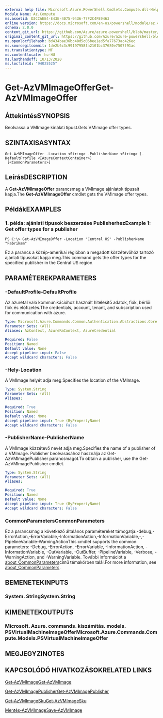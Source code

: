 ```yaml
---
external help file: Microsoft.Azure.PowerShell.Cmdlets.Compute.dll-Help.xml
Module Name: Az.Compute
ms.assetid: D2CCAEB4-E43E-4075-9436-77F2C4FE9463
online version: https://docs.microsoft.com/en-us/powershell/module/az.compute/get-azvmimageoffer
schema: 2.0.0
content_git_url: https://github.com/Azure/azure-powershell/blob/master/src/Compute/Compute/help/Get-AzVMImageOffer.md
original_content_git_url: https://github.com/Azure/azure-powershell/blob/master/src/Compute/Compute/help/Get-AzVMImageOffer.md
ms.openlocfilehash: bd434bae36bc48d5c06bee1ed5fa77673ac426ec
ms.sourcegitcommit: 1de2b6c3c99197958fa2101bc37680e7507f91ac
ms.translationtype: MT
ms.contentlocale: hu-HU
ms.lasthandoff: 10/13/2020
ms.locfileid: "94025525"
---
```

# <span data-ttu-id="a39ee-101">Get-AzVMImageOffer</span><span class="sxs-lookup"><span data-stu-id="a39ee-101">Get-AzVMImageOffer</span></span>

## <span data-ttu-id="a39ee-102">Áttekintés</span><span class="sxs-lookup"><span data-stu-id="a39ee-102">SYNOPSIS</span></span>
<span data-ttu-id="a39ee-103">Beolvassa a VMImage kínálati típust.</span><span class="sxs-lookup"><span data-stu-id="a39ee-103">Gets VMImage offer types.</span></span>

## <span data-ttu-id="a39ee-104">SZINTAXISA</span><span class="sxs-lookup"><span data-stu-id="a39ee-104">SYNTAX</span></span>

```
Get-AzVMImageOffer -Location <String> -PublisherName <String> [-DefaultProfile <IAzureContextContainer>]
 [<CommonParameters>]
```

## <span data-ttu-id="a39ee-105">Leírás</span><span class="sxs-lookup"><span data-stu-id="a39ee-105">DESCRIPTION</span></span>
<span data-ttu-id="a39ee-106">A **Get-AzVMImageOffer** parancsmag a VMImage ajánlatok típusait kapja.</span><span class="sxs-lookup"><span data-stu-id="a39ee-106">The **Get-AzVMImageOffer** cmdlet gets the VMImage offer types.</span></span>

## <span data-ttu-id="a39ee-107">Példák</span><span class="sxs-lookup"><span data-stu-id="a39ee-107">EXAMPLES</span></span>

### <span data-ttu-id="a39ee-108">1. példa: ajánlati típusok beszerzése Publisherhez</span><span class="sxs-lookup"><span data-stu-id="a39ee-108">Example 1: Get offer types for a publisher</span></span>
```
PS C:\> Get-AzVMImageOffer -Location "Central US" -PublisherName "Fabrikam"
```

<span data-ttu-id="a39ee-109">Ez a parancs a közép-amerikai régióban a megadott közzétevőhöz tartozó ajánlati típusokat kapja meg.</span><span class="sxs-lookup"><span data-stu-id="a39ee-109">This command gets the offer types for the specified publisher in the Central US region.</span></span>

## <span data-ttu-id="a39ee-110">PARAMÉTEREK</span><span class="sxs-lookup"><span data-stu-id="a39ee-110">PARAMETERS</span></span>

### <span data-ttu-id="a39ee-111">-DefaultProfile</span><span class="sxs-lookup"><span data-stu-id="a39ee-111">-DefaultProfile</span></span>
<span data-ttu-id="a39ee-112">Az azuretal való kommunikációhoz használt hitelesítő adatok, fiók, bérlői fiók és előfizetés.</span><span class="sxs-lookup"><span data-stu-id="a39ee-112">The credentials, account, tenant, and subscription used for communication with azure.</span></span>

```yaml
Type: Microsoft.Azure.Commands.Common.Authentication.Abstractions.Core.IAzureContextContainer
Parameter Sets: (All)
Aliases: AzContext, AzureRmContext, AzureCredential

Required: False
Position: Named
Default value: None
Accept pipeline input: False
Accept wildcard characters: False
```

### <span data-ttu-id="a39ee-113">-Hely</span><span class="sxs-lookup"><span data-stu-id="a39ee-113">-Location</span></span>
<span data-ttu-id="a39ee-114">A VMImage helyét adja meg.</span><span class="sxs-lookup"><span data-stu-id="a39ee-114">Specifies the location of the VMImage.</span></span>

```yaml
Type: System.String
Parameter Sets: (All)
Aliases:

Required: True
Position: Named
Default value: None
Accept pipeline input: True (ByPropertyName)
Accept wildcard characters: False
```

### <span data-ttu-id="a39ee-115">-PublisherName</span><span class="sxs-lookup"><span data-stu-id="a39ee-115">-PublisherName</span></span>
<span data-ttu-id="a39ee-116">A VMImage közzétevő nevét adja meg.</span><span class="sxs-lookup"><span data-stu-id="a39ee-116">Specifies the name of a publisher of a VMImage.</span></span>
<span data-ttu-id="a39ee-117">Publisher beolvasásához használja az Get-AzVMImagePublisher parancsmagot.</span><span class="sxs-lookup"><span data-stu-id="a39ee-117">To obtain a publisher, use the Get-AzVMImagePublisher cmdlet.</span></span>

```yaml
Type: System.String
Parameter Sets: (All)
Aliases:

Required: True
Position: Named
Default value: None
Accept pipeline input: True (ByPropertyName)
Accept wildcard characters: False
```

### <span data-ttu-id="a39ee-118">CommonParameters</span><span class="sxs-lookup"><span data-stu-id="a39ee-118">CommonParameters</span></span>
<span data-ttu-id="a39ee-119">Ez a parancsmag a következő általános paramétereket támogatja:-debug,-ErrorAction,-ErrorVariable,-InformationAction,-InformationVariable,-,-PipelineVariable-WarningAction</span><span class="sxs-lookup"><span data-stu-id="a39ee-119">This cmdlet supports the common parameters: -Debug, -ErrorAction, -ErrorVariable, -InformationAction, -InformationVariable, -OutVariable, -OutBuffer, -PipelineVariable, -Verbose, -WarningAction, and -WarningVariable.</span></span> <span data-ttu-id="a39ee-120">További információt a [about_CommonParameters](http://go.microsoft.com/fwlink/?LinkID=113216)című témakörben talál.</span><span class="sxs-lookup"><span data-stu-id="a39ee-120">For more information, see [about_CommonParameters](http://go.microsoft.com/fwlink/?LinkID=113216).</span></span>

## <span data-ttu-id="a39ee-121">BEMENETEK</span><span class="sxs-lookup"><span data-stu-id="a39ee-121">INPUTS</span></span>

### <span data-ttu-id="a39ee-122">System. String</span><span class="sxs-lookup"><span data-stu-id="a39ee-122">System.String</span></span>

## <span data-ttu-id="a39ee-123">KIMENETEK</span><span class="sxs-lookup"><span data-stu-id="a39ee-123">OUTPUTS</span></span>

### <span data-ttu-id="a39ee-124">Microsoft. Azure. commands. kiszámítás. models. PSVirtualMachineImageOffer</span><span class="sxs-lookup"><span data-stu-id="a39ee-124">Microsoft.Azure.Commands.Compute.Models.PSVirtualMachineImageOffer</span></span>

## <span data-ttu-id="a39ee-125">MEGJEGYZI</span><span class="sxs-lookup"><span data-stu-id="a39ee-125">NOTES</span></span>

## <span data-ttu-id="a39ee-126">KAPCSOLÓDÓ HIVATKOZÁSOK</span><span class="sxs-lookup"><span data-stu-id="a39ee-126">RELATED LINKS</span></span>

[<span data-ttu-id="a39ee-127">Get-AzVMImage</span><span class="sxs-lookup"><span data-stu-id="a39ee-127">Get-AzVMImage</span></span>](./Get-AzVMImage.md)

[<span data-ttu-id="a39ee-128">Get-AzVMImagePublisher</span><span class="sxs-lookup"><span data-stu-id="a39ee-128">Get-AzVMImagePublisher</span></span>](./Get-AzVMImagePublisher.md)

[<span data-ttu-id="a39ee-129">Get-AzVMImageSku</span><span class="sxs-lookup"><span data-stu-id="a39ee-129">Get-AzVMImageSku</span></span>](./Get-AzVMImageSku.md)

[<span data-ttu-id="a39ee-130">Mentés-AzVMImage</span><span class="sxs-lookup"><span data-stu-id="a39ee-130">Save-AzVMImage</span></span>](./Save-AzVMImage.md)


